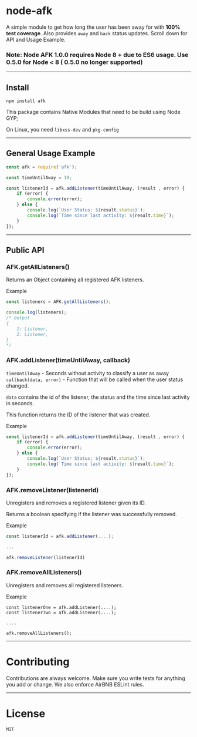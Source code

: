 # node-afk

A simple module to get how long the user has been away for with **100% test coverage**. Also provides `away` and `back` status updates. Scroll down for API and Usage Example.

### Note: Node AFK 1.0.0 requires Node 8 + due to ES6 usage. Use 0.5.0 for Node < 8 ( 0.5.0 no longer supported)
---

## Install
```
npm install afk
```

This package contains Native Modules that need to be build using Node GYP;

On Linux, you need `libxss-dev` and `pkg-config`

---

## General Usage Example
```js
const afk = require('afk');

const timeUntilAway = 10;

const listenerId = afk.addListener(timeUntilAway, (result , error) {
    if (error) {
        console.error(error);
    } else {
        console.log(`User Status: ${result.status}`);
        console.log(`Time since last activity: ${result.time}`);
    }
});
```

---

## Public API

### AFK.getAllListeners()

Returns an Object containing all registered AFK listeners.

Example
```js
const listeners = AFK.getAllListeners();

console.log(listeners);
/* Output
{
    1: Listener,
    2: Listener,
}
*/
```



### AFK.addListener(timeUntilAway, callback)

`timeUntilAway` - Seconds without activity to classify a user as away
`callback(data, error)` - Function that will be called when the user status changed.

`data` contains the id of the listener, the status and the time since last activity in seconds.

This function returns the ID of the listener that was created.

Example
```js
const listenerId = afk.addListener(timeUntilAway, (result , error) {
    if (error) {
        console.error(error);
    } else {
        console.log(`User Status: ${result.status}`);
        console.log(`Time since last activity: ${result.time}`);
    }
});
```

### AFK.removeListener(listenerId)
Unregisters and removes a registered listener given its ID.

Returns a boolean specifying if the listener was successfully removed.

Example
```js
const listenerId = afk.addListener(....);

...

afk.removeListener(listenerId)
```

### AFK.removeAllListeners()
Unregisters and removes all registered listeners.

Example
```
const listenerOne = afk.addListener(....);
const listenerTwo = afk.addListener(....);

....

afk.removeAllListeners();
```

---

# Contributing
Contributions are always welcome. Make sure you write tests for anything you add or change. We also enforce AirBNB ESLint rules.

---

# License
`MIT`
